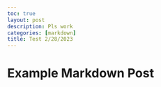```yaml
---
toc: true
layout: post
description: Pls work
categories: [markdown]
title: Test 2/28/2023
---
```

# Example Markdown Post